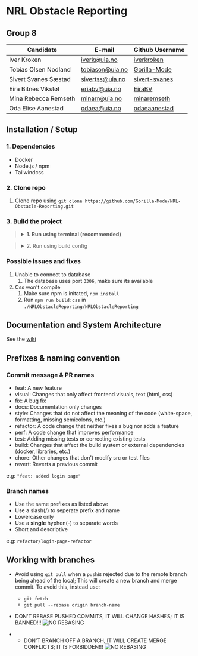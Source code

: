 #  **NRL Obstacle Reporting**

## Group 8

| Candidate            | E-mail                              | Github Username                                   |
|----------------------|-------------------------------------|---------------------------------------------------|
| Iver Kroken          | [iverk@uia.no](iverk@uia.no)        | [iverkroken](https://github.com/iverkroken)       |
| Tobias Olsen Nodland | [tobiason@uia.no](tobiason@uia.no ) | [Gorilla-Mode](https://github.com/Gorilla-Mode)   |
| Sivert Svanes Sæstad | [sivertss@uia.no](sivertss@uia.no)  | [sivert-svanes](https://github.com/sivert-svanes) |
| Eira Bitnes Vikstøl  | [eriabv@uia.no](eriabv@uia.no)      | [EiraBV](https://github.com/EiraBV)               |
| Mina Rebecca Remseth | [minarr@uia.no](minarr@uia.no)      | [minaremseth](https://github.com/minaremseth)     |
| Oda Elise Aanestad   | [odaea@uia.no](odaea@uia.no)        | [odaeaanestad](https://github.com/Odaeaanestad)                                  |

## Installation / Setup

### 1. Dependencies
- Docker
- Node.js / npm
- Tailwindcss

### 2. Clone repo

1. Clone repo using `git clone https://github.com/Gorilla-Mode/NRL-Obstacle-Reporting.git`

### 3. Build the project
> <details>
> <summary style="font-size: 14px; font-weight: bold">1. Run using terminal (recommended) </summary>
>
>1. Compile CSS 
>   1. Make sure **Node.js** is installed
>   2. Cd to `./NRLObstacleReporting/NRLObstacleReporting` where **package.json** is located
>   3. Run `npm run build:css` to compile tailwind css
>2. Compose environment
>   1. Make sure docker is running `docker desktop start`
>   2. Cd back to `./NRLObstacleReporting` where the **docker-compose.yml** is located
>   3. Run `docker compose up` to launch the application in docker
></details>

> <details>
> <summary style="font-size: 14px">2. Run using build config</summary>
>
>1. Compile CSS
>   1. Make sure **Node.js** is installed
>   2. Cd to `./NRLObstacleReporting/NRLObstacleReporting` where **package.json** is located
>   3. Run `npm run build:css` to compile tailwind css
>2. Add build config in IDE
>   1. Open **NRLObstacleReporting.snl** solution in root folder
>   2. Add build config to run the docker compose 
>   3. Make sure docker is running `docker desktop start`
>   4. Build the solution to launch the application in docker
> </details>

### Possible issues and fixes

   1. Unable to connect to database
      1. The database uses port `3306`, make sure its available
   2. Css won't compile
      1. Make sure npm is initated, `npm install`
      2. Run `npm run build:css` in `./NRLObstacleReporting/NRLObstacleReporting`
## Documentation and System Architecture

See the [wiki](https://github.com/Gorilla-Mode/NRL-Obstacle-Reporting/wiki)

## Prefixes & naming convention

### Commit message & PR names

- feat: A new feature
- visual: Changes that only affect frontend visuals, text (html, css)
- fix: A bug fix
- docs: Documentation only changes
- style: Changes that do not affect the meaning of the code (white-space, formatting, missing semicolons, etc.)
- refactor: A code change that neither fixes a bug nor adds a feature
- perf: A code change that improves performance
- test: Adding missing tests or correcting existing tests
- build: Changes that affect the build system or external dependencies (docker, libraries, etc.)
- chore: Other changes that don't modify src or test files
- revert: Reverts a previous commit

e.g:
`"feat: added login page"`

### Branch names

- Use the same prefixes as listed above
- Use a slash(/) to seperate prefix and name
- Lowercase only
- Use a **single** hyphen(-) to separate words
- Short and descriptive

e.g:
`refactor/login-page-refactor`

## Working with branches

- Avoid using `git pull` when a `push`is rejected due to the remote branch being ahead of the local; This will create a new branch and merge commit. To avoid this, instead use:
  - `git fetch`
  - `git pull --rebase origin branch-name`
- DON'T REBASE PUSHED COMMITS, IT WILL CHANGE HASHES; IT IS BANNED!!!
![NO REBASING](https://external-content.duckduckgo.com/iu/?u=https%3A%2F%2Fi.pinimg.com%2Foriginals%2Fb6%2F41%2F32%2Fb6413233b0c147d8e25ac8c6939003ec.jpg&f=1&nofb=1&ipt=e684870cc0f2f939c06bfc53af8ede80336966cf2877b4c2eaeab1dfda026a48)

- - DON'T BRANCH OFF A BRANCH, IT WILL CREATE MERGE CONFLICTS; IT IS FORBIDDEN!!!
![NO REBASING](https://y.yarn.co/9892718e-f9f9-400b-8273-9f5f78e36e22_text.gif)


    
